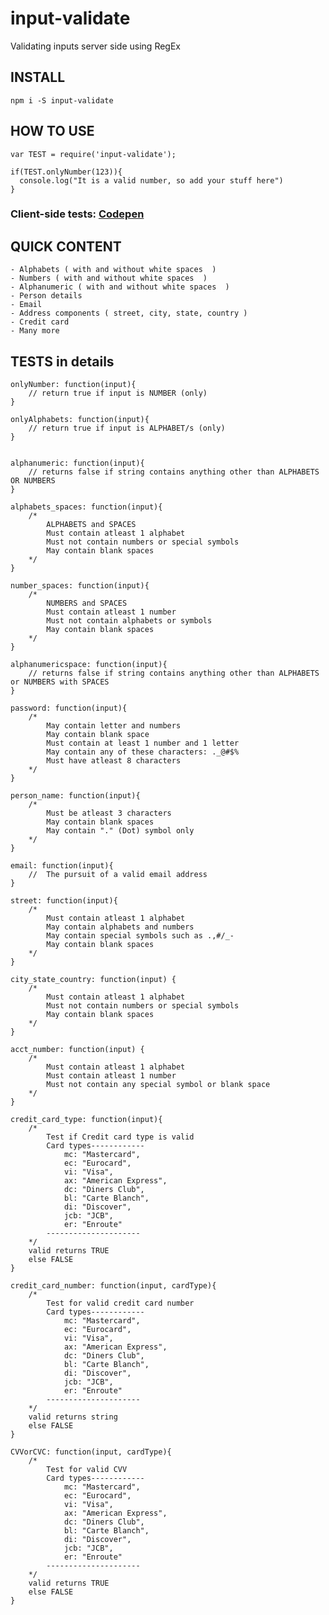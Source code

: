 # input-validate

Validating inputs server side using RegEx

## INSTALL 

`npm i -S input-validate`

## HOW TO USE
  	var TEST = require('input-validate');
  
  	if(TEST.onlyNumber(123)){
      console.log("It is a valid number, so add your stuff here")
  	}

### Client-side tests: [Codepen](https://codepen.io/Austin4Silvers/pen/ggPMoM?editors=1010)


## QUICK CONTENT
	
	- Alphabets ( with and without white spaces  )
	- Numbers ( with and without white spaces  )
	- Alphanumeric ( with and without white spaces  ) 
	- Person details
	- Email
	- Address components ( street, city, state, country )
	- Credit card
	- Many more

## TESTS in details

	onlyNumber: function(input){
		// return true if input is NUMBER (only) 	
	}

	onlyAlphabets: function(input){
		// return true if input is ALPHABET/s (only)
	}
	

	alphanumeric: function(input){
		// returns false if string contains anything other than ALPHABETS OR NUMBERS
	}

    alphabets_spaces: function(input){
    	/* 
			ALPHABETS and SPACES
	      	Must contain atleast 1 alphabet
	      	Must not contain numbers or special symbols
	      	May contain blank spaces
	    */
    }

    number_spaces: function(input){
    	/* 
	    	NUMBERS and SPACES
	      	Must contain atleast 1 number
	      	Must not contain alphabets or symbols
	      	May contain blank spaces
	    */
    }

    alphanumericspace: function(input){
      	// returns false if string contains anything other than ALPHABETS or NUMBERS with SPACES
    }

	password: function(input){
		/*
		    May contain letter and numbers
		    May contain blank space
		    Must contain at least 1 number and 1 letter
		    May contain any of these characters: ._@#$%
		    Must have atleast 8 characters
		*/
	}

	person_name: function(input){
		/*
		    Must be atleast 3 characters
		    May contain blank spaces
		    May contain "." (Dot) symbol only
		*/
	}

	email: function(input){
		//  The pursuit of a valid email address
	}

	street: function(input){
		/* 
		    Must contain atleast 1 alphabet
		    May contain alphabets and numbers 
		    May contain special symbols such as .,#/_-
		    May contain blank spaces
		*/
	}

	city_state_country: function(input) {
		/* 
	        Must contain atleast 1 alphabet
	        Must not contain numbers or special symbols
	        May contain blank spaces
	    */
	}

	acct_number: function(input) {
		/* 
		    Must contain atleast 1 alphabet
		    Must contain atleast 1 number
		    Must not contain any special symbol or blank space
		*/
	}

	credit_card_type: function(input){
	    /* 
	    	Test if Credit card type is valid 
	    	Card types------------
	            mc: "Mastercard",
	            ec: "Eurocard",
	            vi: "Visa",
	            ax: "American Express",
	            dc: "Diners Club",
	            bl: "Carte Blanch",
	            di: "Discover",
	            jcb: "JCB",
	            er: "Enroute"
	        ---------------------
		*/
		valid returns TRUE
		else FALSE
	}

	credit_card_number: function(input, cardType){
	    /* 
	    	Test for valid credit card number
	    	Card types------------
	            mc: "Mastercard",
	            ec: "Eurocard",
	            vi: "Visa",
	            ax: "American Express",
	            dc: "Diners Club",
	            bl: "Carte Blanch",
	            di: "Discover",
	            jcb: "JCB",
	            er: "Enroute"
	        ---------------------
		*/
		valid returns string
		else FALSE
	}

	CVVorCVC: function(input, cardType){
		/* 
			Test for valid CVV
			Card types------------
	            mc: "Mastercard",
	            ec: "Eurocard",
	            vi: "Visa",
	            ax: "American Express",
	            dc: "Diners Club",
	            bl: "Carte Blanch",
	            di: "Discover",
	            jcb: "JCB",
	            er: "Enroute"
	        ---------------------
		*/
		valid returns TRUE
		else FALSE
	}